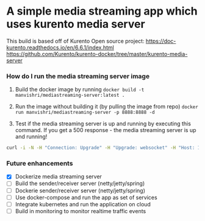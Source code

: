 # A simple media streaming app which uses kurento media server

This build is based off of Kurento Open source project:
https://doc-kurento.readthedocs.io/en/6.6.1/index.html
https://github.com/Kurento/kurento-docker/tree/master/kurento-media-server

### How do I run the media streaming server image

1. Build the docker image by running 
`docker build -t manvishri/mediastreaming-server:latest .`

2. Run the image without building it (by pulling the image from repo)
`docker run manvishri/mediastreaming-server -p 8888:8888 -d`

3. Test if the media streaming server is up and running by executing this command. If you get a 500 response - the media streaming server is up and running!
```bash
curl -i -N -H "Connection: Upgrade" -H "Upgrade: websocket" -H "Host: 127.0.0.1:8888" -H "Origin: 127.0.0.1" http://127.0.0.1:8888/kurento\n
```

### Future enhancements
- [x] Dockerize media streaming server
- [ ] Build the sender/receiver server (netty/jetty/spring)
- [ ] Dockerie sender/receiver server (netty/jetty/spring)
- [ ] Use docker-compose and run the app as set of services
- [ ] Integrate kubernetes and run the application on cloud
- [ ] Build in monitoring to monitor realtime traffic events

